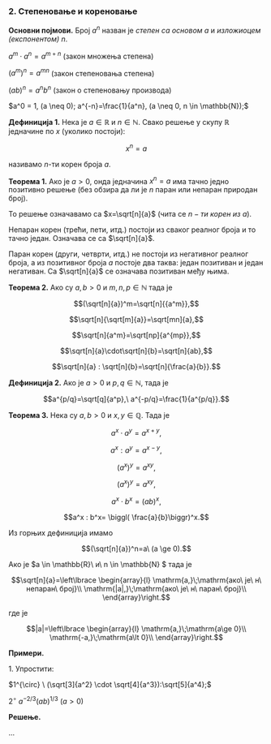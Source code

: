 ### 2. **Степеновање и кореновање**

**Основни појмови.** Број $a^n$ назван је *степен са основом* $a$ и *изложиоцем (експонентом)* $n$.

$a^m \cdot a^n = a^{m+n}$ (закон множења степена)

${(a^m)} ^n = a^{mn}$ (закон степеновања степена)

${(ab)}^n = a^n b^n$ (закон о степеновању производа)

$a^0 = 1, (a \neq 0); a^{-n}=\frac{1}{a^n}, (a \neq 0, n \in \mathbb{N});$

**Дефиниција 1.** Нека је $a \in \mathbb{R}$ и $n \in \mathbb{N}.$ Свако решење у скупу $\mathbb{R}$ једначине по $x$ (уколико постоји):

$$x^n = a$$

називамо $n$-ти корен броја $a$.

**Теорема 1.** Ако је $а \gt 0$, онда једначина $x^n=a$ има тачно једно позитивно решење (без обзира да ли је $n$ паран или непаран природан број).

То решење означавамо са $x=\sqrt[n]{a}$ (чита се $n-ти\ корен\ из\ a$).

Непаран корен (трећи, пети, итд.) постоји из сваког реалног броја и то тачно један. Означава се са $\sqrt[n]{a}$.

Паран корен (други, четврти, итд.) не постоји из негативног реалног броја, а из позитивног броја $а$ постоје два таква: један позитиван и један негативан. Са $\sqrt[n]{a}$ се означава позитиван међу њима.

**Теорема 2.** Ако су $a,b\gt 0$ и $m,n,p \in \mathbb{N}$ тада је

$$(\sqrt[n]{a})^m=\sqrt[n]{{a^m}},$$

$$\sqrt[n]{\sqrt[m]{a}}=\sqrt[mn]{a},$$

$$\sqrt[n]{a^m}=\sqrt[np]{a^{mp}},$$

$$\sqrt[n]{a}\cdot\sqrt[n]{b}=\sqrt[n]{ab},$$

$$\sqrt[n]{a} : \sqrt[n]{b}=\sqrt[n]{\frac{a}{b}}.$$

**Дефиниција 2.** Ако је $a\gt 0$ и $p,q \in \mathbb{N}$, тада је

$$а^{p/q}=\sqrt[q]{a^p},\ а^{-p/q}=\frac{1}{a^{p/q}}.$$

**Теорема 3.** Нека су $a,b \gt 0$ и $x,y \in \mathbb{Q}$. Тада је

$$a^x \cdot a^y=a^{x+y},$$

$$a^x : a^y=a^{x-y},$$

$$(a^x)^y=a^{xy},$$

$$(a^x)^y=a^{xy},$$

$$a^x \cdot b^x=(ab)^x,$$

$$a^x : b^x= \biggl( \frac{a}{b}\biggr)^x.$$

Из горњих дефиниција имамо

$$(\sqrt[n]{a})^n=a\ (a \ge 0).$$

Ако је $а \in \mathbb{R}\ и\ n \in \mathbb{N} $ тада је

$$\sqrt[n]{a}=\left\lbrace \begin{array}{l}
\mathrm{a,}\;\mathrm{ако\ је\ н\ непаран\ број}\\
\mathrm{|a|,}\;\mathrm{ако\ је\ н\ паран\ број}\\
\end{array}\right.$$

где је

$$|a|=\left\lbrace \begin{array}{l}
\mathrm{a,}\;\mathrm{a\ge 0}\\
\mathrm{-a,}\;\mathrm{a\lt 0}\\
\end{array}\right.$$

**Примери.**

$1.$ Упростити:

$1^{\circ} \ (\sqrt[3]{a^2} \cdot \sqrt[4]{a^3}):\sqrt[5]{a^4};$

$2^{\circ} \ a^{-2/3} (ab)^{1/3} \ (a>0)$

**Решење.**

...
